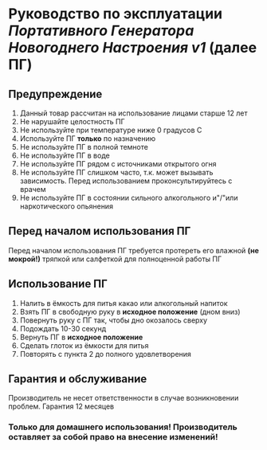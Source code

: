# Руководство по эксплуатации *Портативного Генератора Новогоднего Настроения v1* (далее ПГ) 

## Предупреждение

1) Данный товар рассчитан на использование лицами старше 12 лет
2) Не нарушайте целостность ПГ
3) Не используйте при температуре ниже 0 градусов C
4) Используйте ПГ **только** по назначению
5) Не используйте ПГ в полной темноте
6) Не используйте ПГ в воде
7) Не используйте ПГ рядом с источниками открытого огня
8) Не используйте ПГ слишком часто, т.к. может вызывать зависимость. Перед использованием проконсультируйтесь с врачем
9) Не используйте ПГ в состоянии сильного алкогольного и"/"или наркотического опьянения

## Перед началом использования ПГ

Перед началом использования ПГ требуется протереть его влажной **(не мокрой!)** тряпкой или салфеткой для полноценной работы ПГ

## Использование ПГ

1) Налить в ёмкость для питья какао или алкогольный напиток
2) Взять ПГ в свободную руку в **исходное положение** (дном вниз)
3) Повернуть руку с ПГ так, чтобы дно окозалось сверху
4) Подождать 10-30 секунд
5) Вернуть ПГ в **исходное положение**
6) Сделать глоток из ёмкости для питья
7) Повторять с пункта 2 до полного удовлетворения

## Гарантия и обслуживание

Производитель не несет ответственности в случае возникновении проблем. Гарантия 12 месяцев

### **Только для домашнего использования! Производитель оставляет за собой право на внесение изменений!**
